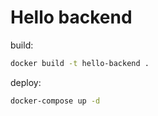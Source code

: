 # Hello backend

build:

```bash
docker build -t hello-backend .
```

deploy:

```bash
docker-compose up -d
```
